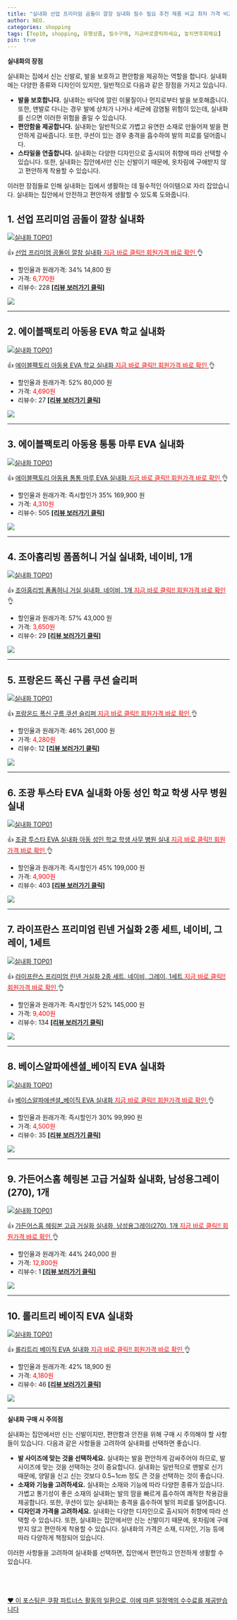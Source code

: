 ```yaml
---
title: "실내화 선업 프리미엄 곰돌이 깔창 실내화 필수 필요 추천 제품 비교 최저 가격 비교 장점 구매 후기 구매평"
author: NEO.
categories: shopping
tags: [Top10, shopping, 유행상품, 필수구매, 지금바로클릭하세요, 놓치면후회해요]
pin: true
---
```

**실내화의 장점**

실내화는 집에서 신는 신발로, 발을 보호하고 편안함을 제공하는 역할을 합니다. 실내화에는 다양한 종류와 디자인이 있지만, 일반적으로 다음과 같은 장점을 가지고 있습니다.

* **발을 보호합니다.** 실내화는 바닥에 깔린 이물질이나 먼지로부터 발을 보호해줍니다. 또한, 맨발로 다니는 경우 발에 상처가 나거나 세균에 감염될 위험이 있는데, 실내화를 신으면 이러한 위험을 줄일 수 있습니다.
* **편안함을 제공합니다.** 실내화는 일반적으로 가볍고 유연한 소재로 만들어져 발을 편안하게 감싸줍니다. 또한, 쿠션이 있는 경우 충격을 흡수하여 발의 피로를 덜어줍니다.
* **스타일을 연출합니다.** 실내화는 다양한 디자인으로 출시되어 취향에 따라 선택할 수 있습니다. 또한, 실내화는 집안에서만 신는 신발이기 때문에, 옷차림에 구애받지 않고 편안하게 착용할 수 있습니다.

이러한 장점들로 인해 실내화는 집에서 생활하는 데 필수적인 아이템으로 자리 잡았습니다. 실내화는 집안에서 안전하고 편안하게 생활할 수 있도록 도와줍니다.

   

## 1. 선업 프리미엄 곰돌이 깔창 실내화

[![실내화 TOP01](https://thumbnail6.coupangcdn.com/thumbnails/remote/490x490ex/image/vendor_inventory/65c4/24728d89d53c507fb8f4cd6c8bbb3fa7b8a2430afc4fa93527043252ad1c.jpg)](https://link.coupang.com/re/AFFSDP?lptag=AF3617701&subid=GithubCoopas&pageKey=7560897915&traceid=V0-153&itemId=19919214785&vendorItemId=87018957311)


👍 [선업 프리미엄 곰돌이 깔창 실내화 <font color=red> 지금 바로 클릭!! 회원가격 바로 확인 </font> ](https://link.coupang.com/re/AFFSDP?lptag=AF3617701&subid=GithubCoopas&pageKey=7560897915&traceid=V0-153&itemId=19919214785&vendorItemId=87018957311) 👌 


- 할인율과 원래가격: 34%  14,800   원
- 가격: <span style='color:red'>6,770원</span>
- 리뷰수: 228  [**[리뷰 보러가기 클릭]**](https://link.coupang.com/re/AFFSDP?lptag=AF3617701&subid=GithubCoopas&pageKey=7560897915&traceid=V0-153&itemId=19919214785&vendorItemId=87018957311)

[![](/discount_price.png)](https://link.coupang.com/re/AFFSDP?lptag=AF3617701&subid=GithubCoopas&pageKey=7560897915&traceid=V0-153&itemId=19919214785&vendorItemId=87018957311)

---


   

## 2. 에이블팩토리 아동용 EVA 학교 실내화

[![실내화 TOP01](https://thumbnail9.coupangcdn.com/thumbnails/remote/490x490ex/image/retail/images/5481183068584802-2328a007-7a42-4bf2-861b-ee4cabddb803.jpg)](https://link.coupang.com/re/AFFSDP?lptag=AF3617701&subid=GithubCoopas&pageKey=6662090654&traceid=V0-153&itemId=15294955906&vendorItemId=82515357253)


👍 [에이블팩토리 아동용 EVA 학교 실내화 <font color=red> 지금 바로 클릭!! 회원가격 바로 확인 </font> ](https://link.coupang.com/re/AFFSDP?lptag=AF3617701&subid=GithubCoopas&pageKey=6662090654&traceid=V0-153&itemId=15294955906&vendorItemId=82515357253) 👌 


- 할인율과 원래가격: 52%  80,000   원
- 가격: <span style='color:red'>4,690원</span>
- 리뷰수: 27  [**[리뷰 보러가기 클릭]**](https://link.coupang.com/re/AFFSDP?lptag=AF3617701&subid=GithubCoopas&pageKey=6662090654&traceid=V0-153&itemId=15294955906&vendorItemId=82515357253)

[![](/discount_price.png)](https://link.coupang.com/re/AFFSDP?lptag=AF3617701&subid=GithubCoopas&pageKey=6662090654&traceid=V0-153&itemId=15294955906&vendorItemId=82515357253)

---


   

## 3. 에이블팩토리 아동용 통통 마루 EVA 실내화

[![실내화 TOP01](https://thumbnail7.coupangcdn.com/thumbnails/remote/490x490ex/image/retail/images/40001542449650-3ea2bbcb-3c1c-4e94-82eb-0d208c874643.jpg)](https://link.coupang.com/re/AFFSDP?lptag=AF3617701&subid=GithubCoopas&pageKey=6699923116&traceid=V0-153&itemId=15514871875&vendorItemId=82734152856)


👍 [에이블팩토리 아동용 통통 마루 EVA 실내화 <font color=red> 지금 바로 클릭!! 회원가격 바로 확인 </font> ](https://link.coupang.com/re/AFFSDP?lptag=AF3617701&subid=GithubCoopas&pageKey=6699923116&traceid=V0-153&itemId=15514871875&vendorItemId=82734152856) 👌 


- 할인율과 원래가격: 즉시할인가 35%  169,900   원
- 가격: <span style='color:red'>4,310원</span>
- 리뷰수: 505  [**[리뷰 보러가기 클릭]**](https://link.coupang.com/re/AFFSDP?lptag=AF3617701&subid=GithubCoopas&pageKey=6699923116&traceid=V0-153&itemId=15514871875&vendorItemId=82734152856)

[![](/discount_price.png)](https://link.coupang.com/re/AFFSDP?lptag=AF3617701&subid=GithubCoopas&pageKey=6699923116&traceid=V0-153&itemId=15514871875&vendorItemId=82734152856)

---


   

## 4. 조아홈리빙 폼폼허니 거실 실내화, 네이비, 1개

[![실내화 TOP01](https://thumbnail8.coupangcdn.com/thumbnails/remote/490x490ex/image/retail/images/4967220954795854-90f1e85f-0c4c-4bdb-a000-272205db697f.jpg)](https://link.coupang.com/re/AFFSDP?lptag=AF3617701&subid=GithubCoopas&pageKey=37366142&traceid=V0-153&itemId=137608876&vendorItemId=3295689862)


👍 [조아홈리빙 폼폼허니 거실 실내화, 네이비, 1개 <font color=red> 지금 바로 클릭!! 회원가격 바로 확인 </font> ](https://link.coupang.com/re/AFFSDP?lptag=AF3617701&subid=GithubCoopas&pageKey=37366142&traceid=V0-153&itemId=137608876&vendorItemId=3295689862) 👌 


- 할인율과 원래가격: 57%  43,000   원
- 가격: <span style='color:red'>3,650원</span>
- 리뷰수: 29  [**[리뷰 보러가기 클릭]**](https://link.coupang.com/re/AFFSDP?lptag=AF3617701&subid=GithubCoopas&pageKey=37366142&traceid=V0-153&itemId=137608876&vendorItemId=3295689862)

[![](/discount_price.png)](https://link.coupang.com/re/AFFSDP?lptag=AF3617701&subid=GithubCoopas&pageKey=37366142&traceid=V0-153&itemId=137608876&vendorItemId=3295689862)

---


   

## 5. 프랑온드 폭신 구름 쿠션 슬리퍼

[![실내화 TOP01](https://thumbnail6.coupangcdn.com/thumbnails/remote/490x490ex/image/retail/images/3646659288977369-6b88076f-b78b-40fd-9500-d2a115c3b3fd.jpg)](https://link.coupang.com/re/AFFSDP?lptag=AF3617701&subid=GithubCoopas&pageKey=6348122787&traceid=V0-153&itemId=13346748984&vendorItemId=80601935703)


👍 [프랑온드 폭신 구름 쿠션 슬리퍼 <font color=red> 지금 바로 클릭!! 회원가격 바로 확인 </font> ](https://link.coupang.com/re/AFFSDP?lptag=AF3617701&subid=GithubCoopas&pageKey=6348122787&traceid=V0-153&itemId=13346748984&vendorItemId=80601935703) 👌 


- 할인율과 원래가격: 46%  261,000   원
- 가격: <span style='color:red'>4,280원</span>
- 리뷰수: 12  [**[리뷰 보러가기 클릭]**](https://link.coupang.com/re/AFFSDP?lptag=AF3617701&subid=GithubCoopas&pageKey=6348122787&traceid=V0-153&itemId=13346748984&vendorItemId=80601935703)

[![](/discount_price.png)](https://link.coupang.com/re/AFFSDP?lptag=AF3617701&subid=GithubCoopas&pageKey=6348122787&traceid=V0-153&itemId=13346748984&vendorItemId=80601935703)

---


   

## 6. 조광 투스타 EVA 실내화 아동 성인 학교 학생 사무 병원 실내

[![실내화 TOP01](https://thumbnail7.coupangcdn.com/thumbnails/remote/490x490ex/image/vendor_inventory/7f2f/1d86d1991723fc129d6bfb1b309199c6994995b588754808c664718135a6.jpg)](https://link.coupang.com/re/AFFSDP?lptag=AF3617701&subid=GithubCoopas&pageKey=1280608098&traceid=V0-153&itemId=9350848182&vendorItemId=76636080786)


👍 [조광 투스타 EVA 실내화 아동 성인 학교 학생 사무 병원 실내 <font color=red> 지금 바로 클릭!! 회원가격 바로 확인 </font> ](https://link.coupang.com/re/AFFSDP?lptag=AF3617701&subid=GithubCoopas&pageKey=1280608098&traceid=V0-153&itemId=9350848182&vendorItemId=76636080786) 👌 


- 할인율과 원래가격: 즉시할인가 45%  199,000   원
- 가격: <span style='color:red'>4,900원</span>
- 리뷰수: 403  [**[리뷰 보러가기 클릭]**](https://link.coupang.com/re/AFFSDP?lptag=AF3617701&subid=GithubCoopas&pageKey=1280608098&traceid=V0-153&itemId=9350848182&vendorItemId=76636080786)

[![](/discount_price.png)](https://link.coupang.com/re/AFFSDP?lptag=AF3617701&subid=GithubCoopas&pageKey=1280608098&traceid=V0-153&itemId=9350848182&vendorItemId=76636080786)

---


   

## 7. 라이프란스 프리미엄 린넨 거실화 2종 세트, 네이비, 그레이, 1세트

[![실내화 TOP01](https://thumbnail7.coupangcdn.com/thumbnails/remote/490x490ex/image/retail/images/2023/02/03/14/0/c5a0b2b2-6fa1-4a4b-aefe-07d2c40989e7.jpg)](https://link.coupang.com/re/AFFSDP?lptag=AF3617701&subid=GithubCoopas&pageKey=6386269478&traceid=V0-153&itemId=13591751003&vendorItemId=84934729056)


👍 [라이프란스 프리미엄 린넨 거실화 2종 세트, 네이비, 그레이, 1세트 <font color=red> 지금 바로 클릭!! 회원가격 바로 확인 </font> ](https://link.coupang.com/re/AFFSDP?lptag=AF3617701&subid=GithubCoopas&pageKey=6386269478&traceid=V0-153&itemId=13591751003&vendorItemId=84934729056) 👌 


- 할인율과 원래가격: 즉시할인가 52%  145,000   원
- 가격: <span style='color:red'>9,400원</span>
- 리뷰수: 134  [**[리뷰 보러가기 클릭]**](https://link.coupang.com/re/AFFSDP?lptag=AF3617701&subid=GithubCoopas&pageKey=6386269478&traceid=V0-153&itemId=13591751003&vendorItemId=84934729056)

[![](/discount_price.png)](https://link.coupang.com/re/AFFSDP?lptag=AF3617701&subid=GithubCoopas&pageKey=6386269478&traceid=V0-153&itemId=13591751003&vendorItemId=84934729056)

---


   

## 8. 베이스알파에센셜_베이직 EVA 실내화

[![실내화 TOP01](https://thumbnail9.coupangcdn.com/thumbnails/remote/490x490ex/image/retail/images/558433638726316-105be9ff-0bd3-44fd-ac89-dc77363d8249.jpg)](https://link.coupang.com/re/AFFSDP?lptag=AF3617701&subid=GithubCoopas&pageKey=6786633262&traceid=V0-153&itemId=15977369439&vendorItemId=83183357506)


👍 [베이스알파에센셜_베이직 EVA 실내화 <font color=red> 지금 바로 클릭!! 회원가격 바로 확인 </font> ](https://link.coupang.com/re/AFFSDP?lptag=AF3617701&subid=GithubCoopas&pageKey=6786633262&traceid=V0-153&itemId=15977369439&vendorItemId=83183357506) 👌 


- 할인율과 원래가격: 즉시할인가 30%  99,990   원
- 가격: <span style='color:red'>4,500원</span>
- 리뷰수: 35  [**[리뷰 보러가기 클릭]**](https://link.coupang.com/re/AFFSDP?lptag=AF3617701&subid=GithubCoopas&pageKey=6786633262&traceid=V0-153&itemId=15977369439&vendorItemId=83183357506)

[![](/discount_price.png)](https://link.coupang.com/re/AFFSDP?lptag=AF3617701&subid=GithubCoopas&pageKey=6786633262&traceid=V0-153&itemId=15977369439&vendorItemId=83183357506)

---


   

## 9. 가든어스홈 헤링본 고급 거실화 실내화, 남성용그레이(270), 1개

[![실내화 TOP01](https://thumbnail6.coupangcdn.com/thumbnails/remote/490x490ex/image/vendor_inventory/f5fa/c962d9d26301a901b542ecbcb126858da5f2e0ddbab38fac0aa79f2c89f9.JPG)](https://link.coupang.com/re/AFFSDP?lptag=AF3617701&subid=GithubCoopas&pageKey=4658808625&traceid=V0-153&itemId=5815363055&vendorItemId=73113772569)


👍 [가든어스홈 헤링본 고급 거실화 실내화, 남성용그레이(270), 1개 <font color=red> 지금 바로 클릭!! 회원가격 바로 확인 </font> ](https://link.coupang.com/re/AFFSDP?lptag=AF3617701&subid=GithubCoopas&pageKey=4658808625&traceid=V0-153&itemId=5815363055&vendorItemId=73113772569) 👌 


- 할인율과 원래가격: 44%  240,000   원
- 가격: <span style='color:red'>12,800원</span>
- 리뷰수: 1  [**[리뷰 보러가기 클릭]**](https://link.coupang.com/re/AFFSDP?lptag=AF3617701&subid=GithubCoopas&pageKey=4658808625&traceid=V0-153&itemId=5815363055&vendorItemId=73113772569)

[![](/discount_price.png)](https://link.coupang.com/re/AFFSDP?lptag=AF3617701&subid=GithubCoopas&pageKey=4658808625&traceid=V0-153&itemId=5815363055&vendorItemId=73113772569)

---


   

## 10. 롤리트리 베이직 EVA 실내화

[![실내화 TOP01](https://thumbnail7.coupangcdn.com/thumbnails/remote/490x490ex/image/retail/images/4705040474421055-ad897344-47fc-4e35-9f3f-6b5968c1663c.jpg)](https://link.coupang.com/re/AFFSDP?lptag=AF3617701&subid=GithubCoopas&pageKey=6441809459&traceid=V0-153&itemId=13947461843&vendorItemId=81196697390)


👍 [롤리트리 베이직 EVA 실내화 <font color=red> 지금 바로 클릭!! 회원가격 바로 확인 </font> ](https://link.coupang.com/re/AFFSDP?lptag=AF3617701&subid=GithubCoopas&pageKey=6441809459&traceid=V0-153&itemId=13947461843&vendorItemId=81196697390) 👌 


- 할인율과 원래가격: 42%  18,900   원
- 가격: <span style='color:red'>4,180원</span>
- 리뷰수: 46  [**[리뷰 보러가기 클릭]**](https://link.coupang.com/re/AFFSDP?lptag=AF3617701&subid=GithubCoopas&pageKey=6441809459&traceid=V0-153&itemId=13947461843&vendorItemId=81196697390)

[![](/discount_price.png)](https://link.coupang.com/re/AFFSDP?lptag=AF3617701&subid=GithubCoopas&pageKey=6441809459&traceid=V0-153&itemId=13947461843&vendorItemId=81196697390)

---
**실내화 구매 시 주의점**

실내화는 집안에서만 신는 신발이지만, 편안함과 안전을 위해 구매 시 주의해야 할 사항들이 있습니다. 다음과 같은 사항들을 고려하여 실내화를 선택하면 좋습니다.

* **발 사이즈에 맞는 것을 선택하세요.** 실내화는 발을 편안하게 감싸주어야 하므로, 발 사이즈에 맞는 것을 선택하는 것이 중요합니다. 실내화는 일반적으로 맨발로 신기 때문에, 양말을 신고 신는 것보다 0.5~1cm 정도 큰 것을 선택하는 것이 좋습니다.
* **소재와 기능을 고려하세요.** 실내화는 소재와 기능에 따라 다양한 종류가 있습니다. 가볍고 통기성이 좋은 소재의 실내화는 발의 땀을 빠르게 흡수하여 쾌적한 착용감을 제공합니다. 또한, 쿠션이 있는 실내화는 충격을 흡수하여 발의 피로를 덜어줍니다.
* **디자인과 가격을 고려하세요.** 실내화는 다양한 디자인으로 출시되어 취향에 따라 선택할 수 있습니다. 또한, 실내화는 집안에서만 신는 신발이기 때문에, 옷차림에 구애받지 않고 편안하게 착용할 수 있습니다. 실내화의 가격은 소재, 디자인, 기능 등에 따라 다양하게 책정되어 있습니다.

이러한 사항들을 고려하여 실내화를 선택하면, 집안에서 편안하고 안전하게 생활할 수 있습니다.<br><br><br><br><br> [ ❤  이 포스팅은 쿠팡 파트너스 활동의 일환으로, 이에 따른 일정액의 수수료를 제공받습니다](https://link.coupang.com/a/bcEFyh)